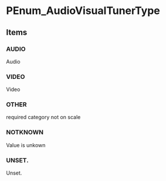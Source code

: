 # PEnum_AudioVisualTunerType


<!-- end of short definition -->
## Items

### AUDIO
Audio

### VIDEO
Video

### OTHER
required category not on scale

### NOTKNOWN
Value is unkown

### UNSET.
Unset.

